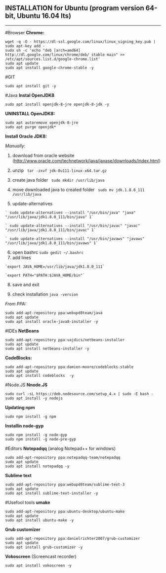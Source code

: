 **INSTALLATION for Ubuntu (program version 64-bit, Ubuntu 16.04 lts)**
----
----

#Browser
**Chrome:**

    wget -q -O - https://dl-ssl.google.com/linux/linux_signing_key.pub | sudo apt-key add - 
    sudo sh -c 'echo "deb [arch=amd64] http://dl.google.com/linux/chrome/deb/ stable main" >> /etc/apt/sources.list.d/google-chrome.list'
    sudo apt update 
    sudo apt install google-chrome-stable -y

#GIT

    sudo apt install git -y

#Java
**Instal OpenJDK8**

    sudo apt install openjdk-8-jre openjdk-8-jdk -y

**UNINSTALL OpenJDK8:**

    sudo apt autoremove openjdk-8-jre
    sudo apt purge openjdk*

**Install Oracle JDK8:**
 
 *Manually:*
  
  1. download from oracle website (http://www.oracle.com/technetwork/java/javase/downloads/index.html)
  
  2. unzip ` tar -zxvf jdk-8u111-linux-x64.tar.gz`
  
  3. create java folder ` sudo mkdir /usr/lib/java`
  
  4. move downloaded java to created folder ` sudo mv jdk.1.8.0_111 /usr/lib/java`
  
  5. update-alternatives
  
    ` sudo update-alternatives --install "/usr/bin/java" "java" "/usr/lib/java/jdk1.8.0_111/bin/java" 1`
    
    ` sudo update-alternatives --install "/usr/bin/javac" "javac" "/usr/lib/java/jdk1.8.0_111/bin/javac" 1`
    
    ` sudo update-alternatives --install "/usr/bin/javaws" "javaws" "/usr/lib/java/jdk1.8.0_111/bin/javaws" 1`
  
  6. open bashrc  `sudo gedit ~/.bashrc`
  7.  add lines

    `export JAVA_HOME=/usr/lib/java/jdk1.8.0_111`
    
    `export PATH="$PATH:$JAVA_HOME/bin"`

  8. save and exit
  
  9. check installation `java -version`


*From PPA:*  

    sudo add-apt-repository ppa:webupd8team/java
    sudo apt update
    sudo apt install oracle-java8-installer -y


#IDEs
**NetBeans**

    sudo add-apt-repository ppa:vajdics/netbeans-installer
    sudo apt update
    sudo apt install netbeans-installer -y

**CodeBlocks:**

    sudo add-apt-repository ppa:damien-moore/codeblocks-stable
    sudo apt update
    sudo apt install codeblocks  -y


#Node.JS
**Nnode.JS**

    sudo curl -sL https://deb.nodesource.com/setup_4.x | sudo -E bash -
    sudo apt install -y nodejs

 **Updating npm** 

    sudo npm install -g npm

 **Installin node-gyp**
    
    sudo npm install -g node-gyp
    sudo npm install -g node-pre-gyp


#Editors
**Notepadqq** (analog Notepad++ for windows)

    sudo add-apt-repository ppa:notepadqq-team/notepadqq
    sudo apt update
    sudo apt install notepadqq -y

**Sublime text**

    sudo add-apt-repository ppa:webupd8team/sublime-text-3
    sudo apt update
    sudo apt install sublime-text-installer -y

#Usefool tools
**umake**

    sudo add-apt-repository ppa:ubuntu-desktop/ubuntu-make
    sudo apt update
    sudo apt install ubuntu-make -y

**Grub customizer**

    sudo add-apt-repository ppa:danielrichter2007/grub-customizer 
    sudo apt update 
    sudo apt install grub-customizer -y

**Vokoscreen** (Screencast recorder)

    sudo apt install vokoscreen -y

